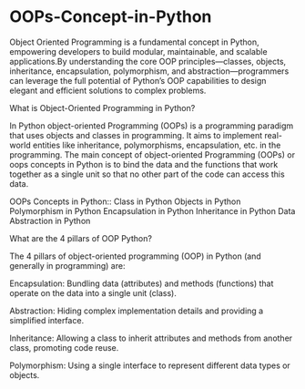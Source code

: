 # OOPs-Concept-in-Python

Object Oriented Programming is a fundamental concept in Python, empowering developers to build modular, maintainable, and scalable applications.By understanding the core OOP principles—classes, objects, inheritance, encapsulation, polymorphism, and abstraction—programmers can leverage the full potential of Python’s OOP capabilities to design elegant and efficient solutions to complex problems.

What is Object-Oriented Programming in Python?

In Python object-oriented Programming (OOPs) is a programming paradigm that uses objects and classes in programming. It aims to implement real-world entities like inheritance, polymorphisms, encapsulation, etc. in the programming. The main concept of object-oriented Programming (OOPs) or oops concepts in Python is to bind the data and the functions that work together as a single unit so that no other part of the code can access this data.

OOPs Concepts in Python::
 Class in Python
 Objects in Python
 Polymorphism in Python
 Encapsulation in Python
 Inheritance in Python
 Data Abstraction in Python

 What are the 4 pillars of OOP Python?
 
The 4 pillars of object-oriented programming (OOP) in Python (and generally in programming) are:

Encapsulation: Bundling data (attributes) and methods (functions) that operate on the data into a single unit (class).

Abstraction: Hiding complex implementation details and providing a simplified interface.

Inheritance: Allowing a class to inherit attributes and methods from another class, promoting code reuse.

Polymorphism: Using a single interface to represent different data types or objects.




